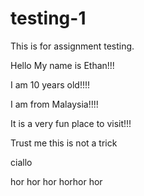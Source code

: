 # testing-1
This is for assignment testing.


Hello My name is Ethan!!!

I am 10 years old!!!!

I am from Malaysia!!!!

It is a very fun place to visit!!!

Trust me this is not a trick

ciallo

hor hor hor horhor hor
